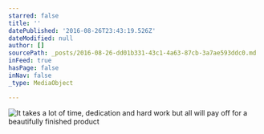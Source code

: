 ```yaml
---
starred: false
title: ''
datePublished: '2016-08-26T23:43:19.526Z'
dateModified: null
author: []
sourcePath: _posts/2016-08-26-dd01b331-43c1-4a63-87cb-3a7ae593ddc0.md
inFeed: true
hasPage: false
inNav: false
_type: MediaObject

---
```

![It takes a lot of time, dedication and hard work but all will pay off for a beautifully finished product ](https://the-grid-user-content.s3-us-west-2.amazonaws.com/5006c41e-5d15-4cb2-99ea-7737913580ac.jpg)